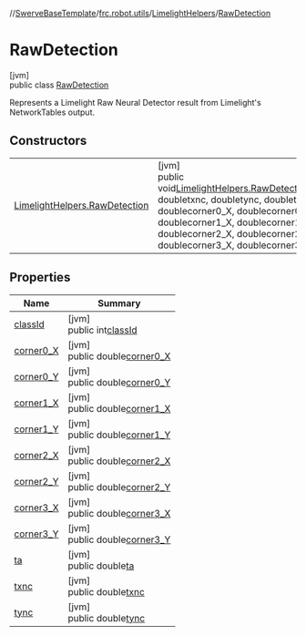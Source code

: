 //[SwerveBaseTemplate](../../../../index.md)/[frc.robot.utils](../../index.md)/[LimelightHelpers](../index.md)/[RawDetection](index.md)

# RawDetection

[jvm]\
public class [RawDetection](index.md)

Represents a Limelight Raw Neural Detector result from Limelight's NetworkTables output.

## Constructors

| | |
|---|---|
| [LimelightHelpers.RawDetection](-limelight-helpers.-raw-detection.md) | [jvm]<br>public void[LimelightHelpers.RawDetection](-limelight-helpers.-raw-detection.md)(intclassId, doubletxnc, doubletync, doubleta, doublecorner0_X, doublecorner0_Y, doublecorner1_X, doublecorner1_Y, doublecorner2_X, doublecorner2_Y, doublecorner3_X, doublecorner3_Y) |

## Properties

| Name | Summary |
|---|---|
| [classId](index.md#1107510987%2FProperties%2F-1216412040) | [jvm]<br>public int[classId](index.md#1107510987%2FProperties%2F-1216412040) |
| [corner0_X](index.md#-1820015414%2FProperties%2F-1216412040) | [jvm]<br>public double[corner0_X](index.md#-1820015414%2FProperties%2F-1216412040) |
| [corner0_Y](index.md#-1788995607%2FProperties%2F-1216412040) | [jvm]<br>public double[corner0_Y](index.md#-1788995607%2FProperties%2F-1216412040) |
| [corner1_X](index.md#-2074751959%2FProperties%2F-1216412040) | [jvm]<br>public double[corner1_X](index.md#-2074751959%2FProperties%2F-1216412040) |
| [corner1_Y](index.md#-2043732152%2FProperties%2F-1216412040) | [jvm]<br>public double[corner1_Y](index.md#-2043732152%2FProperties%2F-1216412040) |
| [corner2_X](index.md#1965478792%2FProperties%2F-1216412040) | [jvm]<br>public double[corner2_X](index.md#1965478792%2FProperties%2F-1216412040) |
| [corner2_Y](index.md#1996498599%2FProperties%2F-1216412040) | [jvm]<br>public double[corner2_Y](index.md#1996498599%2FProperties%2F-1216412040) |
| [corner3_X](index.md#1710742247%2FProperties%2F-1216412040) | [jvm]<br>public double[corner3_X](index.md#1710742247%2FProperties%2F-1216412040) |
| [corner3_Y](index.md#1741762054%2FProperties%2F-1216412040) | [jvm]<br>public double[corner3_Y](index.md#1741762054%2FProperties%2F-1216412040) |
| [ta](index.md#878381295%2FProperties%2F-1216412040) | [jvm]<br>public double[ta](index.md#878381295%2FProperties%2F-1216412040) |
| [txnc](index.md#-1682012701%2FProperties%2F-1216412040) | [jvm]<br>public double[txnc](index.md#-1682012701%2FProperties%2F-1216412040) |
| [tync](index.md#-1936749246%2FProperties%2F-1216412040) | [jvm]<br>public double[tync](index.md#-1936749246%2FProperties%2F-1216412040) |
